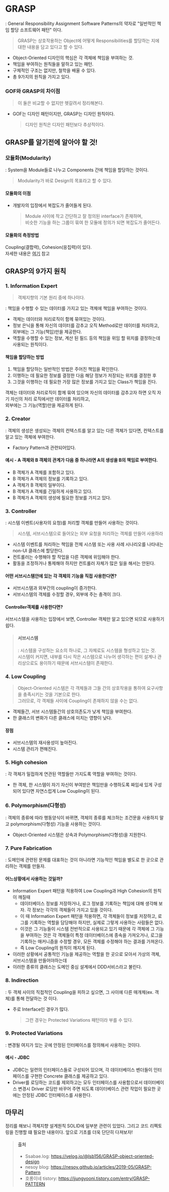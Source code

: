 # GRASP
: General Responsibility Assignment Software Patterns의 약자로 "일반적인 책임 할당 소프트웨어 패턴" 이다.
> GRASP는 상호작용하는 Object에 어떻게 Responsibilities를 할당하는 지에 대한 내용을 담고 있다고 할 수 있다.
- Object-Oriented 디자인의 핵심은 각 객체에 책임을 부여하는 것.
- 책임을 부여하는 원칙들을 말하고 있는 패턴.
- 구체적인 구조는 없지만, 철학을 배울 수 있다.
- 총 9가지의 원칙을 가지고 있다.

### GOF와 GRASP의 차이점
> 이 둘은 비교할 수 없지만 헷갈려서 정리해본다.
- GOF는 디자인 패턴이지만, GRASP는 디자인 원칙이다.
  > 디자인 원칙은 디자인 패턴보다 추상적이다.

## GRASP를 알기전에 알아야 할 것!
### 모듈화(Modularity)
: System을 Module들로 나누고 Components 간에 책임을 할당하는 것이다.
> Modularity가 바로 Design의 목표라고 할 수 있다.

#### 모듈화의 이점
- 개발자의 입장에서 복잡도가 줄어들게 된다.
    > Module 사이에 작고 간단하고 잘 정의된 interface가 존재하며,  
    > 비슷한 기능을 하는 그룹이 묶여 한 모듈에 정의가 되면 복잡도가 줄어든다.

#### 모듈화의 측정방법
Coupling(결합력), Cohesion(응집력)이 있다.  
자세한 내용은 [여기](./OOP.md#결합력(coupling)) 참고

## GRASP의 9가지 원칙
### 1. Information Expert
> 객체지향의 기본 원리 중에 하나이다.

: 책임을 수행할 수 있는 데이터를 가지고 있는 객체에 책임을 부여하는 것이다.
- 객체는 데이터와 처리로직이 함께 묶여있는 것이다.
- 정보 은닉을 통해 자신의 데이터를 감추고 오직 Method로만 데이터를 처리하고, 외부에는 그 기능(책임)만을 제공한다.
- 역할을 수행할 수 있는 정보, 계산 된 필드 등의 책임을 위임 할 위치를 결정하는데 사용되는 원칙이다.

#### 책임을 할당하는 방법
1. 책임을 할당하는 일반적인 방법은 주어진 책임을 확인한다.
2. 이행하는 데 필요한 정보를 결정한 다음 해당 정보가 저장되는 위치를 결정한 후
3. 그것을 이행하는 데 필요한 가장 많은 정보를 가지고 있는 Class가 책임을 진다.

객체는 데이터와 처리로직이 함께 묶여 있으며 자신의 데이터를 감추고자 하면 오직 자기 자신의 처리 로직에서만 데이터를 처리하고,   
외부에는 그 기능(역할)만을 제공하게 된다.

### 2. Creator
: 객체의 생성은 생성되는 객체의 컨텍스트를 알고 있는 다른 객체가 있다면, 컨텍스트를 알고 있는 객체에 부여한다.

- Factory Pattern과 관련되어있다.

#### 예시 - A 객체와 B 객체의 관계가 다음 중 하나라면 A의 생성을 B의 책임로 부여한다.
- B 객체가 A 객체를 포함하고 있다.
- B 객체가 A 객체의 정보를 기록하고 있다.
- A 객체가 B 객체의 일부이다.
- B 객체가 A 객체를 긴밀하게 사용하고 있다.
- B 객체가 A 객체의 생성에 필요한 정보를 가지고 있다.

### 3. Controller
: 시스템 이벤트(사용자의 요청)를 처리할 객체를 만들어 사용하는 것이다.
> 시스템, 서브시스템으로 들어오는 외부 요청을 처리하는 객체를 만들어 사용하라

- 시스템 이벤트를 처리하는 책임을 전체 시스템 또는 사용 사례 시나리오를 나타내는 non-UI 클래스에 할당한다.
- 컨트롤러는 수행해야 할 작업을 다른 객체에 위임해야 한다.
- 활동을 조정하거나 통제해야 하지만 컨트롤러 자체가 많은 일을 해서는 안된다.

#### 어떤 서브시스템안에 있는 각 객체의 기능을 직접 사용한다면?
- 서브시스템과 외부간의 coupling이 증가한다.
- 서브시스템의 객체를 수정할 경우, 외부에 주는 충격이 크다.

#### Controller객체를 사용한다면?
서브시스템을 사용하는 입장에서 보면, Controller 객체만 알고 있으면 되므로 사용하기 쉽다.

> #### 서브시스템
> : 시스템을 구성하는 요소의 하나로, 그 자체로도 시스템을 형성하고 있는 것.   
> 시스템이 커지면, 내부를 다시 작은 시스템으로 나누어 생각하는 편이 설계나 관리상으로도 용이하기 때문에 서브시스템이 존재한다.

### 4. Low Coupling
> Object-Oriented 시스템은 각 객체들과 그들 간의 상호작용을 통하여 요구사항을 충족시키는 것을 기본으로 한다.  
> 그러므로, 각 객체들 사이에 Coupling이 존재하지 않을 수는 없다.
- 객체들간, 서브 시스템들간의 상호의존도가 낮게 책임을 부여한다.
- 한 클래스의 변화가 다른 클래스에 미치는 영향이 낮다.

#### 장점
- 서브시스템의 재사용성이 높아진다.
- 시스템 관리가 편해진다.

### 5. High cohesion
: 각 객체가 밀접하게 연관된 역할들만 가지도록 역할을 부여하는 것이다.
- 한 객체, 한 시스템이 자기 자신이 부여받은 책임만을 수행하도록 짜임새 있게 구성되어 있다면 자연스럽게 Low Coupling이 된다.

### 6. Polymorphism(다형성)
: 객체의 종류에 따라 행동양식이 바뀌면, 객체의 종류를 체크하는 조건문을 사용하지 말고 polymorphism(다형성) 기능을 사용하는 것이다.
- Object-Oriented 시스템은 상속과 Polymorphism(다형성)을 지원한다.

### 7. Pure Fabrication
: 도메인에 관련된 문제를 대표하는 것이 아니라면 기능적인 책임을 별도로 한 곳으로 관리하는 객체를 만들자.

#### 어느상황에서 사용하는 것일까?
- Information Expert 패턴을 적용하여 Low Coupling과 High Cohesion의 원칙이 깨질때
  - 데이터베이스 정보를 저장하거나, 로그 정보를 기록하는 책임에 대해 생각해 보자. 각 정보는 각각의 객체들이 가지고 있을 것이다.
  - 이 때 Information Expert 패턴을 적용하면, 각 객체들이 정보를 저장하고, 로그를 기록하는 역할을 담당해야 하지만, 실제로 그렇게 사용하는 사람들은 없다.
  - 이것은 그 기능들이 시스템 전반적으로 사용되고 있기 때문에 각 객체에 그 기능을 부여하는 것은 각 객체들이 특정 데이터베이스에 종속을 가져오거나, 로그을 기록하는 매커니즘을 수정할 경우, 모든 객체를 수정해야 하는 결과를 가져온다.
  - 즉 Low Coupling의 원칙이 깨지게 된다.
- 이러한 상황에서 공통적인 기능을 제공하는 역할을 한 곳으로 모아서 가상의 객체, 서브시스템을 만들어야하는데 
- 이러한 종류의 클래스는 도메인 중심 설계에서 DDD서비스라고 불린다.

### 8. Indirection
: 두 객체 사이의 직접적인 Coupling을 피하고 싶으면, 그 사이에 다른 매개체(ex. 객체)를 통해 전달하는 것 이다.
- 주로 Interface인 경우가 많다.
  > 그런 경우는 Protected Variations 패턴이라 부를 수 있다.

### 9. Protected Variations
: 변경될 여지가 있는 곳에 안정된 인터페이스를 정의해서 사용하는 것이다.
#### 예시 - JDBC
- JDBC는 일련의 인터페이스들로 구성되어 있으며, 각 데이터베이스 벤더들이 인터페이스를 구현한 Concrete 클래스를 제공하고 있다.
- Driver를 로딩하는 코드를 제외하고는 모두 인터페이스를 사용함으로서 데이터베이스 변경시 Driver 로딩만 바꾸어 주면 되도록 데이터베이스 관련 작업이 필요한 곳에는 안정된 JDBC 인터페이스를 사용한다.



## 마무리
정리를 해보니 객체지향 설계원칙 SOLID에 일부분 관련이 있었다. 그리고 코드 리펙토링을 진행할 떄 필요한 내용이다. 앞으로 기초를 더욱 단단히 다져보자!

> #### 출처
> - Ssabae.log: https://velog.io/@lsb156/GRASP-object-oriented-design
> - nesoy blog: https://nesoy.github.io/articles/2019-05/GRASP-Pattern
> - 호롱이네 tistory: https://jjungyooni.tistory.com/entry/GRASP-PATTERN